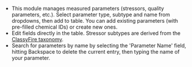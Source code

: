 - This module manages measured parameters (stressors, quality parameters, etc.).
  Select parameter type, subtype and name from dropdowns, then add to table. You
  can add existing parameters (with pre-filled chemical IDs) or create new ones.
- Edit fields directly in the table. Stressor subtypes are derived from the
  [ClassyFire
  taxonomy](https://ice.ntp.niehs.nih.gov/DATASETDESCRIPTION?section=Chemical%20Taxonomies).
- Search for parameters by name by selecting the 'Parameter Name' field, hitting Backspace to delete the current entry, then typing the name of your parameter.
